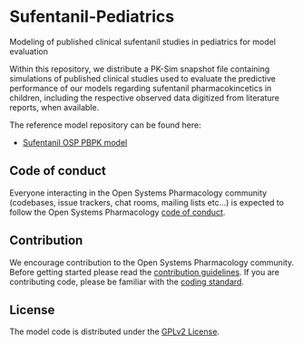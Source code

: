 # Sufentanil-Pediatrics

Modeling of published clinical sufentanil studies in pediatrics for model evaluation

Within this repository, we distribute a PK-Sim snapshot file containing simulations of published clinical studies used to evaluate the predictive performance of our models regarding sufentanil pharmacokincetics in children, including the respective observed data digitized from literature reports, when available.

The reference model repository can be found here:

- [Sufentanil OSP PBPK model](https://github.com/Open-Systems-Pharmacology/Sufentanil-Model)

## Code of conduct
Everyone interacting in the Open Systems Pharmacology community (codebases, issue trackers, chat rooms, mailing lists etc...) is expected to follow the Open Systems Pharmacology [code of conduct](https://github.com/Open-Systems-Pharmacology/Suite/blob/master/CODE_OF_CONDUCT.md#contributor-covenant-code-of-conduct).

## Contribution
We encourage contribution to the Open Systems Pharmacology community. Before getting started please read the [contribution guidelines](https://github.com/Open-Systems-Pharmacology/Suite/blob/master/CONTRIBUTING.md#ways-to-contribute). If you are contributing code, please be familiar with the [coding standard](https://github.com/Open-Systems-Pharmacology/Suite/blob/master/CODING_STANDARDS.md#visual-studio-settings).

## License
The model code is distributed under the [GPLv2 License](https://github.com/Open-Systems-Pharmacology/Suite/blob/develop/LICENSE).
